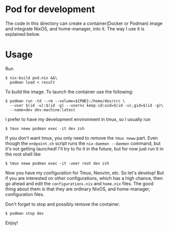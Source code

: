 # Pod for development
The code in this directory can create a container(Docker or Podman) image and integrate NixOS,
and home-manager, into it. The way I use it is explained below.

# Usage
Run

```shell
$ nix-build pod.nix &&\
  podman load < result
```

To build the image. To launch the container use the following:

```shell
$ podman run -td --rm --volume=${PWD}:/home/dev/src \
  --user $(id -u):$(id -g) --userns keep-id:uid=$(id -u),gid=$(id -g)\
  --name=dev dev-machine:latest
```

I prefer to have my development environment in tmux, so I usually run

```shell
$ tmux neww podman exec -it dev zsh
```

If you don't want tmux, you only need to remove the `tmux neww` part.
Even though the `endpoint.sh` script runs the `nix-daemon --daemon` command,
but it's not getting launched! I'll try to fix it in the future,
but for now just run it in the root shell like

```shell
$ tmux neww podman exec -it -ueer root dev zsh
```

Now you have my configuration for Tmux, Neovim, etc. So let's develop!
But if you are interested on other configurations, which has a high chance,
then go ahead and edit the `configurations.nix` and `home.nix` files.
The good thing about them is that they are ordinary NixOS, and home-manager, configuration files.

Don't forget to stop and possibly remove the container.
```shell
$ podman stop dev
```

Enjoy!

